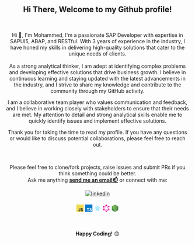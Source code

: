 <div align="center">
<h2> Hi There, Welcome to my Github profile!  </h2>


<br />


Hi 👋, I'm Mohammed, I'm a passionate SAP Developer with expertise in SAPUI5, ABAP, and RESTful. With 3 years of experience in the industry, I have honed my skills in delivering high-quality solutions that cater to the unique needs of clients.
<br />
<br />
As a strong analytical thinker, I am adept at identifying complex problems and developing effective solutions that drive business growth. I believe in continuous learning and staying updated with the latest advancements in the industry, and I strive to share my knowledge and contribute to the community through my GitHub activity.

I am a collaborative team player who values communication and feedback, and I believe in working closely with stakeholders to ensure that their needs are met. My attention to detail and strong analytical skills enable me to quickly identify issues and implement effective solutions.

Thank you for taking the time to read my profile. If you have any questions or would like to discuss potential collaborations, please feel free to reach out.

<br />

Please feel free to clone/fork projects, raise issues and submit PRs if you think something could be better.<br />
Ask me anything <a href="mailto:mohammedaltarkawi@gmail.com"><b>send me an email📫</b></a> or connect with me:
<br />



 <a href="https://linkedin.com/in/mohammed-altarkawi" target="_blank">
<img src=https://img.shields.io/badge/linkedin-%2300acee.svg?color=405DE6&style=for-the-badge&logo=linkedin&logoColor=white alt=linkedin style="margin-bottom: 5px;" />
</a>
<br />
  <br />
 <code><img height="20" alt="javascript" src="https://raw.githubusercontent.com/github/explore/80688e429a7d4ef2fca1e82350fe8e3517d3494d/topics/javascript/javascript.png"></code>
<code><img height="20" alt="typescript" src="https://raw.githubusercontent.com/github/explore/80688e429a7d4ef2fca1e82350fe8e3517d3494d/topics/typescript/typescript.png"></code>
<code><img height="20" alt="react" src="https://raw.githubusercontent.com/github/explore/80688e429a7d4ef2fca1e82350fe8e3517d3494d/topics/react/react.png"></code>
<code><img height="20" alt="graphql" src="https://raw.githubusercontent.com/github/explore/5c058a388828bb5fde0bcafd4bc867b5bb3f26f3/topics/graphql/graphql.png"></code>
<code><img height="20" alt="nodejs" src="https://raw.githubusercontent.com/github/explore/80688e429a7d4ef2fca1e82350fe8e3517d3494d/topics/nodejs/nodejs.png"></code>   
<br/>
 <!--<br/>
<img align="center" src="https://github-readme-stats.vercel.app/api?username=MohammedAltarkawi&include_all_commits=true&count_private=true&show_icons=true&line_height=30&title_color=CDB4DB&icon_color=CDB4DB&text_color=D3D3D3&bg_color=0A0A0A" alt="Abdo Achhoubi Github Stats">
<br />
<br />
<img src="https://github-readme-stats.vercel.app/api/top-langs/?username=MohammedAltarkawi&layout=compact&theme=dark&bg_color=0A0A0A" alt="Abdo Achhoubi Top Languages"/>
<br />-->

<br />
<br />

**Happy Coding!** 😊






<!--My GitHub repositories showcase my expertise in building custom solutions using SAP technologies. From developing scalable and robust applications using SAPUI5 and RESTful services to creating innovative solutions using ABAP, I have experience in various technologies and processes.-->




</div>

<!--
**MohammedAltarkawi/MohammedAltarkawi** is a ✨ _special_ ✨ repository because its `README.md` (this file) appears on your GitHub profile.

Here are some ideas to get you started:

- 🔭 I’m currently working on ...
- 🌱 I’m currently learning ...
- 👯 I’m looking to collaborate on ...
- 🤔 I’m looking for help with ...
- 💬 Ask me about ...
- 📫 How to reach me: ...
- 😄 Pronouns: ...
- ⚡ Fun fact: ...
-->
